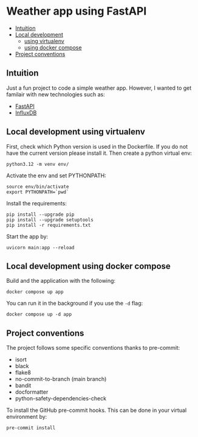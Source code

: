 # Weather app using FastAPI

* [Intuition](#intuition)
* [Local development](#local-development-using-virtualenv)
    * [using virtualenv](#local-development-using-virtualenv)
    * [using docker compose](#local-development-using-docker-compose)
* [Project conventions](#project-conventions)

## Intuition
Just a fun project to code a simple weather app. However, I wanted to get familair with new technologies such as:
- [FastAPI](https://fastapi.tiangolo.com/)
- [InfluxDB](https://www.influxdata.com/)


## Local development using virtualenv
First, check which Python version is used in the Dockerfile.
If you do not have the current version please install it.
Then create a python virtual env:
```shell
python3.12 -m venv env/
```

Activate the env and set PYTHONPATH:
```shell
source env/bin/activate
export PYTHONPATH=`pwd`
```

Install the requirements:
```shell
pip install --upgrade pip
pip install --upgrade setuptools
pip install -r requirements.txt
```

Start the app by:
```shell
uvicorn main:app --reload
```

## Local development using docker compose
Build and the application with the following:
```shell
docker compose up app
```
You can run it in the background if you use the `-d` flag:
```shell
docker compose up -d app
```


## Project conventions
The project follows some specific conventions thanks to pre-commit:
- isort
- black
- flake8
- no-commit-to-branch (main branch)
- bandit
- docformatter
- python-safety-dependencies-check

To install the GitHub pre-commit hooks. This can be done in your virtual
environment by:
```shell
pre-commit install
```